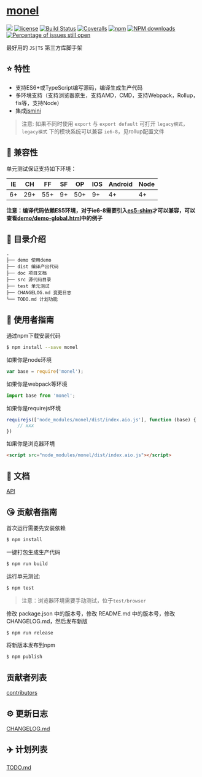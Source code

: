 # [monel](https://github.com/jczzq/monel)
[![](https://img.shields.io/badge/Powered%20by-jslib%20base-brightgreen.svg)](https://github.com/yanhaijing/jslib-base)
[![license](https://img.shields.io/badge/license-MIT-blue.svg)](https://github.com/jczzq/monel/blob/master/LICENSE)
[![Build Status](https://travis-ci.org/jczzq/monel.svg?branch=master)](https://travis-ci.org/jczzq/monel)
[![Coveralls](https://img.shields.io/coveralls/jczzq/monel.svg)](https://coveralls.io/github/jczzq/monel)
[![npm](https://img.shields.io/badge/npm-0.1.0-orange.svg)](https://www.npmjs.com/package/monel)
[![NPM downloads](http://img.shields.io/npm/dm/monel.svg?style=flat-square)](http://www.npmtrends.com/monel)
[![Percentage of issues still open](http://isitmaintained.com/badge/open/jczzq/monel.svg)](http://isitmaintained.com/project/jczzq/monel "Percentage of issues still open")

最好用的 `JS|TS` 第三方库脚手架

## :star: 特性

- 支持ES6+或TypeScript编写源码，编译生成生产代码
- 多环境支持（支持浏览器原生，支持AMD，CMD，支持Webpack，Rollup，fis等，支持Node）
- 集成[jsmini](https://github.com/jsmini)

> 注意: 如果不同时使用 `export` 与 `export default` 可打开 `legacy模式`，`legacy模式` 下的模块系统可以兼容 `ie6-8`，见rollup配置文件

## :pill: 兼容性
单元测试保证支持如下环境：

| IE   | CH   | FF   | SF   | OP   | IOS  | Android   | Node  |
| ---- | ---- | ---- | ---- | ---- | ---- | ---- | ----- |
| 6+   | 29+ | 55+  | 9+   | 50+  | 9+   | 4+   | 4+ |

**注意：编译代码依赖ES5环境，对于ie6-8需要引入[es5-shim](http://github.com/es-shims/es5-shim/)才可以兼容，可以查看[demo/demo-global.html](./demo/demo-global.html)中的例子**

## :open_file_folder: 目录介绍

```
.
├── demo 使用demo
├── dist 编译产出代码
├── doc 项目文档
├── src 源代码目录
├── test 单元测试
├── CHANGELOG.md 变更日志
└── TODO.md 计划功能
```

## :rocket: 使用者指南

通过npm下载安装代码

```bash
$ npm install --save monel
```

如果你是node环境

```js
var base = require('monel');
```

如果你是webpack等环境

```js
import base from 'monel';
```

如果你是requirejs环境

```js
requirejs(['node_modules/monel/dist/index.aio.js'], function (base) {
    // xxx
})
```

如果你是浏览器环境

```html
<script src="node_modules/monel/dist/index.aio.js"></script>
```

## :bookmark_tabs: 文档
[API](./doc/api.md)

## :kissing_heart: 贡献者指南
首次运行需要先安装依赖

```bash
$ npm install
```

一键打包生成生产代码

```bash
$ npm run build
```

运行单元测试:

```bash
$ npm test
```

> 注意：浏览器环境需要手动测试，位于`test/browser`

修改 package.json 中的版本号，修改 README.md 中的版本号，修改 CHANGELOG.md，然后发布新版

```bash
$ npm run release
```

将新版本发布到npm

```bash
$ npm publish
```

## 贡献者列表

[contributors](https://github.com/jczzq/monel/graphs/contributors)

## :gear: 更新日志
[CHANGELOG.md](./CHANGELOG.md)

## :airplane: 计划列表
[TODO.md](./TODO.md)